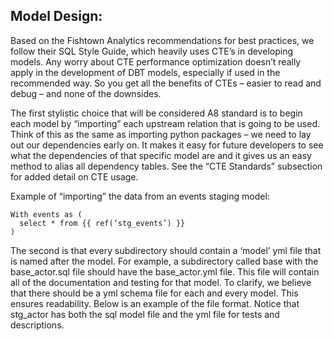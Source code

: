 ## Model Design:

Based on the Fishtown Analytics recommendations for best practices, we follow their SQL Style Guide, which heavily uses CTE’s in developing models. Any worry about CTE performance optimization doesn’t really apply in the development of DBT models, especially if used in the recommended way. So you get all the benefits of CTEs – easier to read and debug – and none of the downsides.

The first stylistic choice that will be considered A8 standard is to begin each model by “importing” each upstream relation that is going to be used. Think of this as the same as importing python packages – we need to lay out our dependencies early on. It makes it easy for future developers to see what the dependencies of that specific model are and it gives us an easy method to alias all dependency tables. See the “CTE Standards” subsection for added detail on CTE usage.

Example of “importing” the data from an events staging model:

    With events as (
      select * from {{ ref(‘stg_events’) }}
    )

The second is that every subdirectory should contain a ‘model’ yml file that is named after the model. For example, a subdirectory called base with the base_actor.sql file should have the base_actor.yml file. This file will contain all of the documentation and testing for that model. To clarify, we believe that there should be a yml schema file for each and every model. This ensures readability. Below is an example of the file format. Notice that stg_actor has both the sql model file and the yml file for tests and descriptions.
